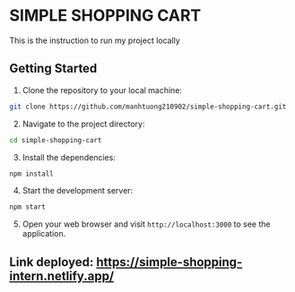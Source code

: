 # SIMPLE SHOPPING CART

This is the instruction to run my project locally

## Getting Started

1. Clone the repository to your local machine:

```bash
git clone https://github.com/manhtuong210902/simple-shopping-cart.git
```

2. Navigate to the project directory:

```bash
cd simple-shopping-cart
```

3. Install the dependencies:

```bash
npm install
```

4. Start the development server:

```bash
npm start
```

5. Open your web browser and visit `http://localhost:3000` to see the application.

## Link deployed: https://simple-shopping-intern.netlify.app/

